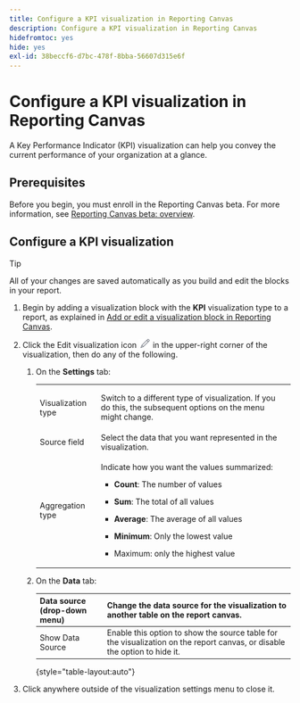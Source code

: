 ```yaml
---
title: Configure a KPI visualization in Reporting Canvas
description: Configure a KPI visualization in Reporting Canvas
hidefromtoc: yes
hide: yes
exl-id: 38beccf6-d7bc-478f-8bba-56607d315e6f
---
```

# Configure a KPI visualization in Reporting Canvas

A Key Performance Indicator (KPI) visualization can help you convey the current performance of your organization at a glance.

## Prerequisites

Before you begin, you must enroll in the Reporting Canvas beta. For more information, see [Reporting Canvas beta: overview](/help/quicksilver/product-announcements/betas/canvas-dashboards-beta/reporting-canvas-beta-overview.md).

## Configure a KPI visualization

>[!TIP]
>
>All of your changes are saved automatically as you build and edit the blocks in your report.

1. Begin by adding a visualization block with the **KPI** visualization type to a report, as explained in [Add or edit a visualization block in Reporting Canvas](../../../reports-and-dashboards/reporting-canvas/visualization-blocks/add-or-edit-report-visualization.md).

1. Click the Edit visualization icon ![Edit icon](assets/edit-icon.png) in the upper-right corner of the visualization, then do any of the following.

   1. On the **Settings** tab:

      <table style="table-layout:auto">
       <col>
       <col>
       <tbody>
        <tr>
         <td role="rowheader">Visualization type</td>
         <td><p>Switch to a different type of visualization. If you do this, the subsequent options on the menu might change.</p></td>
        </tr>
        <tr>
         <td role="rowheader">Source field</td>
         <td>Select the data that you want represented in the visualization.</td>
        </tr>
        <tr>
         <td role="rowheader">Aggregation type</td>
         <td><p> Indicate how you want the values summarized:</p>
          <ul>
           <li><p><b>Count</b>: The number of values</p></li>
           <li><p><b>Sum</b>: The total of all values </p></li>
           <li><p><b>Average</b>:&nbsp;The average of all values</p></li>
           <li><p><b>Minimum</b>:&nbsp;Only the lowest value</p></li>
           <li><p>Maximum:&nbsp;only the highest value</p></li>
          </ul></td>
        </tr>
       </tbody>
      </table>

   1. On the **Data** tab:

      | Data source (drop-down menu) |Change the data source for the visualization to another table on the report canvas. |
      |---|---|
      | Show Data Source |Enable this option to show the source table for the visualization on the report canvas, or disable the option to hide it. |

      {style="table-layout:auto"}

      <!--   
      NOLAN-FLAG: convert table to html. 
      -->

1. Click anywhere outside of the visualization settings menu to close it.
